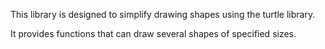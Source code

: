 This library is designed to simplify drawing shapes using the turtle library.

It provides functions that can draw several shapes of specified sizes.